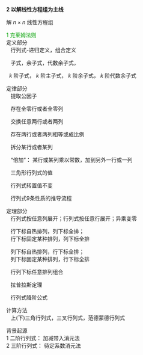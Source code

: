 **2 以解线性方程组为主线**    
    
解 $n\times n$ 线性方程组    
    
<font color=syan>1 克莱姆法则</font>    
定义部分    
 $\enspace$ 行列式-递归定义，组合定义    
    
 $\enspace$ 子式，余子式，代数余子式，    
    
 $\enspace k$ 阶子式， $k$ 阶主子式， $k$ 阶余子式， $k$ 阶代数余子式    
    
    
定律部分    
 $\enspace$ 提取公因子    
    
 $\enspace$ 存在全零行或者全零列    
    
 $\enspace$ 交换任意两行或者两列    
    
 $\enspace$ 存在两行或者两列相等或成比例    
    
 $\enspace$ 拆分某行或者某列    
    
 $\enspace$ “倍加”： 某行或某列乘以常数，加到另外一行或一列    
    
 $\enspace$ 三角形行列式的值    
    
 $\enspace$ 行列式转置值不变    
    
 $\enspace$ 行列式9条性质的推导流程    
    
定理部分    
 $\enspace$ 行列式按任意列展开；行列式按任意行展开；异乘变零    
    
 $\enspace$ 行下标自热排列，列下标全排；    
 $\enspace$ 行下标固定某种排列，列下标全排    
    
 $\enspace$ 列下标自热排列，行下标全排；    
 $\enspace$ 列下标固定某种排列，行下标全排    
    
 $\enspace$ 行列下标任意排列组合    
    
 $\enspace$ 拉普拉斯定理    
    
 $\enspace$ 行列式降阶公式    
    
计算方法    
 $\enspace$ 上(下)三角行列式，三叉行列式，范德蒙德行列式    
    
背景起源    
1 二阶行列式： 加减带入消元法    
2 三阶行列式： 待定系数消元法    
